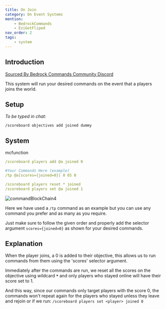 ```yaml
---
title: On Join
category: On Event Systems
mention:
    - BedrockCommands
    - EziGotFliped
nav_order: 2
tags:
    - system
---
```


## Introduction

[Sourced By Bedrock Commands Community Discord](https://discord.gg/SYstTYx5G5)

This system will run your desired commands on the event that a players joins the world.

## Setup

*To be typed in chat:*

`/scoreboard objectives add joined dummy`

## System

<CodeHeader>mcfunction</CodeHeader>

```yaml
/scoreboard players add @a joined 0

#Your Commands Here (example)
/tp @a[scores={joined=0}] 0 65 0

/scoreboard players reset * joined
/scoreboard players set @a joined 1
```

![commandBlockChain4](/assets/images/commands/commandBlockChain/4)


Here we have used a `/tp` command as an example but you can use any command you prefer and as many as you require.

Just make sure to follow the given order and properly add the selector argument ` scores={joined=0} ` as shown for your desired commands.

## Explanation

When the player joins, a 0 is added to their objective, this allows us to run commands from them using the 'scores' selector argument.

Immediately after the commands are run, we reset all the scores on the objective using wildcard **` * `** and only players who stayed online will have their score set to 1.

And this way, since our commands only target players with the score 0, the commands won't repeat again for the players who stayed unless they leave and rejoin or if we run:
`/scoreboard players set <player> joined 0`
